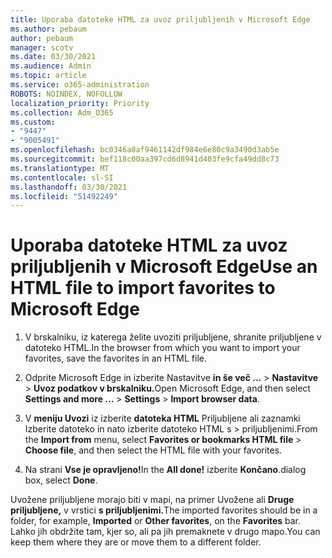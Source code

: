 ```yaml
---
title: Uporaba datoteke HTML za uvoz priljubljenih v Microsoft Edge
ms.author: pebaum
author: pebaum
manager: scotv
ms.date: 03/30/2021
ms.audience: Admin
ms.topic: article
ms.service: o365-administration
ROBOTS: NOINDEX, NOFOLLOW
localization_priority: Priority
ms.collection: Adm_O365
ms.custom:
- "9447"
- "9005491"
ms.openlocfilehash: bc0346a8af9461142df984e6e80c9a3490d3ab5e
ms.sourcegitcommit: bef118c00aa397cd6d8941d403fe9cfa49dd8c73
ms.translationtype: MT
ms.contentlocale: sl-SI
ms.lasthandoff: 03/30/2021
ms.locfileid: "51492249"
---
```

# <a name="use-an-html-file-to-import-favorites-to-microsoft-edge"></a><span data-ttu-id="f6ac0-102">Uporaba datoteke HTML za uvoz priljubljenih v Microsoft Edge</span><span class="sxs-lookup"><span data-stu-id="f6ac0-102">Use an HTML file to import favorites to Microsoft Edge</span></span>

1. <span data-ttu-id="f6ac0-103">V brskalniku, iz katerega želite uvoziti priljubljene, shranite priljubljene v datoteko HTML.</span><span class="sxs-lookup"><span data-stu-id="f6ac0-103">In the browser from which you want to import your favorites, save the favorites in an HTML file.</span></span>

1. <span data-ttu-id="f6ac0-104">Odprite Microsoft Edge in izberite Nastavitve **in še več ...**  >  **Nastavitve**  >  **Uvoz podatkov v brskalniku.**</span><span class="sxs-lookup"><span data-stu-id="f6ac0-104">Open Microsoft Edge, and then select **Settings and more ...** > **Settings** > **Import browser data**.</span></span>

1. <span data-ttu-id="f6ac0-105">V **meniju Uvozi** iz izberite **datoteka HTML** Priljubljene ali zaznamki Izberite datoteko in nato izberite datoteko HTML s  >  priljubljenimi.</span><span class="sxs-lookup"><span data-stu-id="f6ac0-105">From the **Import from** menu, select **Favorites or bookmarks HTML file** > **Choose file**, and then select the HTML file with your favorites.</span></span>

1. <span data-ttu-id="f6ac0-106">Na strani **Vse je opravljeno!**</span><span class="sxs-lookup"><span data-stu-id="f6ac0-106">In the **All done!**</span></span> <span data-ttu-id="f6ac0-107">izberite **Končano**.</span><span class="sxs-lookup"><span data-stu-id="f6ac0-107">dialog box, select **Done**.</span></span>

<span data-ttu-id="f6ac0-108">Uvožene priljubljene morajo biti v mapi,  na primer Uvožene ali **Druge priljubljene,** v vrstici **s priljubljenimi.**</span><span class="sxs-lookup"><span data-stu-id="f6ac0-108">The imported favorites should be in a folder, for example, **Imported** or **Other favorites**, on the **Favorites** bar.</span></span> <span data-ttu-id="f6ac0-109">Lahko jih obdržite tam, kjer so, ali pa jih premaknete v drugo mapo.</span><span class="sxs-lookup"><span data-stu-id="f6ac0-109">You can keep them where they are or move them to a different folder.</span></span>